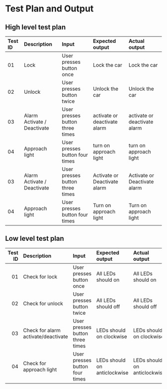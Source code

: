 # Test Plan and Output
## High level test plan
| Test ID | Description | Input  |      Expected output | Actual output |
|:--------|:-----------|:-----------------|:----------------|:---------------|
| 01       | Lock        |  User presses button once | Lock the car | Lock the car |
| 02       | Unlock      | User presses button twice  | Unlock the car | Unlock the car |
| 03       | Alarm Activate / Deactivate |  User presses button three times | activate or deactivate alarm | activate or deactivate alarm |
| 04       | Approach light  |  User presses button four times | turn on approach light | turn on approach light |
| 03       | Alarm Activate / Deactivate |  User presses button three times | Activate or Deactivate alarm | Activate or Deactivate alarm |
| 04       | Approach light  |  User presses button four times | Turn on approach light | Turn on approach light |

## Low level test plan

| Test ID  | Description | Input |  Expected output | Actual output | Passed |
|------------:|:-----------------|:----------------|:-----------------|:------------------|:---------|
| 01 | Check for lock | User presses button once | All LEDs should on | All LEDs should on | Passed :white_check_mark:|
| 02 | Check for unlock | User presses button twice | All LEDs should off | All LEDs should off | Passed :white_check_mark:|
| 03 | Check for alarm activate/deactivate | User presses button three times | LEDs should on clockwise | LEDs should on clockwise | Passed :white_check_mark: |
| 04 | Check for approach light | User presses button four times | LEDs should on anticlockwise |  LEDs should on anticlockwise | Passed :white_check_mark:|

